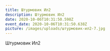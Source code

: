 ```yaml
---
title: Штурмовик Ил2
description: Штурмовик Ил2
date: 2020-10-06T10:31:50.598Z
event_date: 2020-10-06T10:31:50.638Z
picture: /images/uploads/штурмовик-ил2-7.jpg
---
```

Штурмовик Ил2